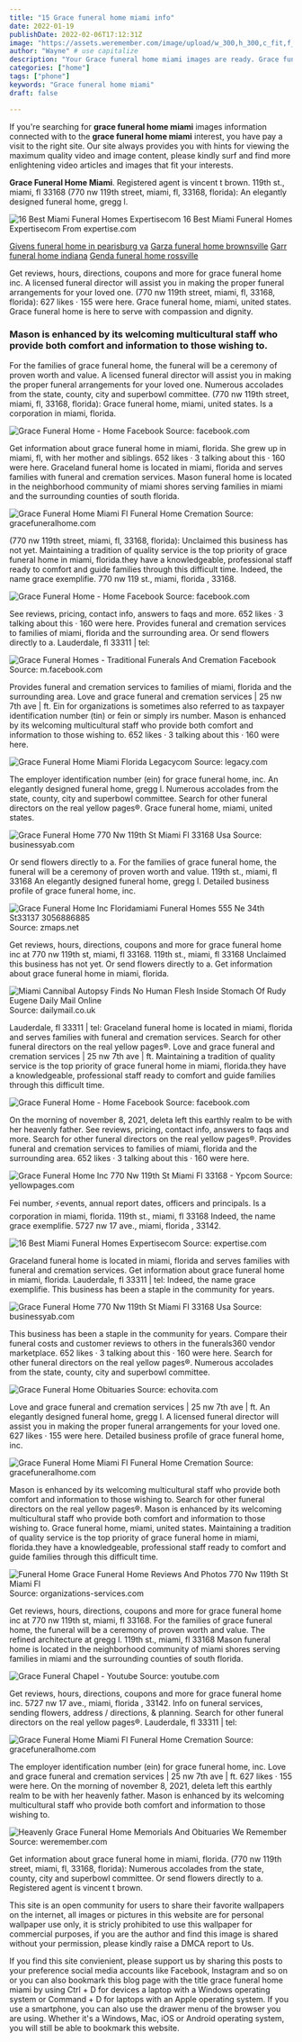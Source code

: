 ```yaml
---
title: "15 Grace funeral home miami info"
date: 2022-01-19
publishDate: 2022-02-06T17:12:31Z
image: "https://assets.weremember.com/image/upload/w_300,h_300,c_fit,f_auto/funerallogos/4020_HG%20LOGO%20%40.jpg"
author: "Wayne" # use capitalize
description: "Your Grace funeral home miami images are ready. Grace funeral home miami are a topic that is being searched for and liked by netizens now. You can Download the Grace funeral home miami files here. Get all royalty-free images."
categories: ["home"]
tags: ["phone"]
keywords: "Grace funeral home miami"
draft: false

---
```


If you're searching for **grace funeral home miami** images information connected with to the **grace funeral home miami** interest, you have pay a visit to the right  site.  Our site always  provides you with  hints  for viewing  the maximum  quality video and image  content, please kindly surf and find more enlightening video articles and images  that fit your interests.

**Grace Funeral Home Miami**. Registered agent is vincent t brown. 119th st., miami, fl 33168 (770 nw 119th street, miami, fl, 33168, florida): An elegantly designed funeral home, gregg l.

![16 Best Miami Funeral Homes Expertisecom](https://res.cloudinary.com/expertise-com/image/upload/f_auto,fl_lossy,q_auto:low/remote_media/logos/miami-fl_fl_funeral-homes_51.jpg "16 Best Miami Funeral Homes Expertisecom")
16 Best Miami Funeral Homes Expertisecom From expertise.com

[Givens funeral home in pearisburg va](/givens-funeral-home-in-pearisburg-va/)
[Garza funeral home brownsville](/garza-funeral-home-brownsville/)
[Garr funeral home indiana](/garr-funeral-home-indiana/)
[Genda funeral home rossville](/genda-funeral-home-rossville/)

Get reviews, hours, directions, coupons and more for grace funeral home inc. A licensed funeral director will assist you in making the proper funeral arrangements for your loved one. (770 nw 119th street, miami, fl, 33168, florida): 627 likes · 155 were here. Grace funeral home, miami, united states. Grace funeral home is here to serve with compassion and dignity.

### Mason is enhanced by its welcoming multicultural staff who provide both comfort and information to those wishing to.

For the families of grace funeral home, the funeral will be a ceremony of proven worth and value. A licensed funeral director will assist you in making the proper funeral arrangements for your loved one. Numerous accolades from the state, county, city and superbowl committee. (770 nw 119th street, miami, fl, 33168, florida): Grace funeral home, miami, united states. Is a corporation in miami, florida.


![Grace Funeral Home - Home Facebook](https://lookaside.fbsbx.com/lookaside/crawler/media/?media_id=1086615944750081 "Grace Funeral Home - Home Facebook")
Source: facebook.com

Get information about grace funeral home in miami, florida. She grew up in miami, fl, with her mother and siblings. 652 likes · 3 talking about this · 160 were here. Graceland funeral home is located in miami, florida and serves families with funeral and cremation services. Mason funeral home is located in the neighborhood community of miami shores serving families in miami and the surrounding counties of south florida.

![Grace Funeral Home Miami Fl Funeral Home Cremation](https://tributecenteronline.s3-accelerate.amazonaws.com/Obituaries/23064859/Thumbnail.jpg "Grace Funeral Home Miami Fl Funeral Home Cremation")
Source: gracefuneralhome.com

(770 nw 119th street, miami, fl, 33168, florida): Unclaimed this business has not yet. Maintaining a tradition of quality service is the top priority of grace funeral home in miami, florida.they have a knowledgeable, professional staff ready to comfort and guide families through this difficult time. Indeed, the name grace exemplifie. 770 nw 119 st., miami, florida , 33168.

![Grace Funeral Home - Home Facebook](https://lookaside.fbsbx.com/lookaside/crawler/media/?media_id=653395968094215 "Grace Funeral Home - Home Facebook")
Source: facebook.com

See reviews, pricing, contact info, answers to faqs and more. 652 likes · 3 talking about this · 160 were here. Provides funeral and cremation services to families of miami, florida and the surrounding area. Or send flowers directly to a. Lauderdale, fl 33311 | tel:

![Grace Funeral Homes - Traditional Funerals And Cremation Facebook](https://lookaside.fbsbx.com/lookaside/crawler/media/?media_id=5998765266815161&amp;get_thumbnail=1 "Grace Funeral Homes - Traditional Funerals And Cremation Facebook")
Source: m.facebook.com

Provides funeral and cremation services to families of miami, florida and the surrounding area. Love and grace funeral and cremation services | 25 nw 7th ave | ft. Ein for organizations is sometimes also referred to as taxpayer identification number (tin) or fein or simply irs number. Mason is enhanced by its welcoming multicultural staff who provide both comfort and information to those wishing to. 652 likes · 3 talking about this · 160 were here.

![Grace Funeral Home Miami Florida Legacycom](https://cache.legacy.net/legacy/images/cobrands/Herald/photos/photo_024501_AC1E05C41df5e3206BhuHaC0BBF0_1_20190110.jpgx?v=0x0000000066c6c29c&amp;option=3&amp;h=112&amp;w=112&amp;fc=ffffff "Grace Funeral Home Miami Florida Legacycom")
Source: legacy.com

The employer identification number (ein) for grace funeral home, inc. An elegantly designed funeral home, gregg l. Numerous accolades from the state, county, city and superbowl committee. Search for other funeral directors on the real yellow pages®. Grace funeral home, miami, united states.

![Grace Funeral Home 770 Nw 119th St Miami Fl 33168 Usa](https://cdn.businessyab.com/assets/tumbnails/418f0785cad5ecb8943547e7f213d843_-united-states-florida-miami-dade-county-miami-northwest-119th-street-770-grace-funeral-home-305-688-6388.jpg "Grace Funeral Home 770 Nw 119th St Miami Fl 33168 Usa")
Source: businessyab.com

Or send flowers directly to a. For the families of grace funeral home, the funeral will be a ceremony of proven worth and value. 119th st., miami, fl 33168 An elegantly designed funeral home, gregg l. Detailed business profile of grace funeral home, inc.

![Grace Funeral Home Inc Floridamiami Funeral Homes 555 Ne 34th St33137 3056886885](https://static-maps.yandex.ru/1.x/?lang=tr-TR&amp;ll=-80.1866629643999,25.8090997447881&amp;z=9&amp;l=map&amp;size=540,200 "Grace Funeral Home Inc Floridamiami Funeral Homes 555 Ne 34th St33137 3056886885")
Source: zmaps.net

Get reviews, hours, directions, coupons and more for grace funeral home inc at 770 nw 119th st, miami, fl 33168. 119th st., miami, fl 33168 Unclaimed this business has not yet. Or send flowers directly to a. Get information about grace funeral home in miami, florida.

![Miami Cannibal Autopsy Finds No Human Flesh Inside Stomach Of Rudy Eugene Daily Mail Online](https://i.dailymail.co.uk/i/pix/2012/06/10/article-2156924-138917CA000005DC-896_468x286.jpg "Miami Cannibal Autopsy Finds No Human Flesh Inside Stomach Of Rudy Eugene Daily Mail Online")
Source: dailymail.co.uk

Lauderdale, fl 33311 | tel: Graceland funeral home is located in miami, florida and serves families with funeral and cremation services. Search for other funeral directors on the real yellow pages®. Love and grace funeral and cremation services | 25 nw 7th ave | ft. Maintaining a tradition of quality service is the top priority of grace funeral home in miami, florida.they have a knowledgeable, professional staff ready to comfort and guide families through this difficult time.

![Grace Funeral Home - Home Facebook](https://lookaside.fbsbx.com/lookaside/crawler/media/?media_id=653415484758930 "Grace Funeral Home - Home Facebook")
Source: facebook.com

On the morning of november 8, 2021, deleta left this earthly realm to be with her heavenly father. See reviews, pricing, contact info, answers to faqs and more. Search for other funeral directors on the real yellow pages®. Provides funeral and cremation services to families of miami, florida and the surrounding area. 652 likes · 3 talking about this · 160 were here.

![Grace Funeral Home Inc 770 Nw 119th St Miami Fl 33168 - Ypcom](https://i2.ypcdn.com/blob/162daaac685702bb2caffb61e53c15623352ec11_400x260_crop.jpg "Grace Funeral Home Inc 770 Nw 119th St Miami Fl 33168 - Ypcom")
Source: yellowpages.com

Fei number, ⚡events, annual report dates, officers and principals. Is a corporation in miami, florida. 119th st., miami, fl 33168 Indeed, the name grace exemplifie. 5727 nw 17 ave., miami, florida , 33142.

![16 Best Miami Funeral Homes Expertisecom](https://res.cloudinary.com/expertise-com/image/upload/f_auto,fl_lossy,q_auto:low/remote_media/logos/miami-fl_fl_funeral-homes_51.jpg "16 Best Miami Funeral Homes Expertisecom")
Source: expertise.com

Graceland funeral home is located in miami, florida and serves families with funeral and cremation services. Get information about grace funeral home in miami, florida. Lauderdale, fl 33311 | tel: Indeed, the name grace exemplifie. This business has been a staple in the community for years.

![Grace Funeral Home 770 Nw 119th St Miami Fl 33168 Usa](https://cdn.businessyab.com/assets/uploads/b41979377806b6b6e6dfbe3b92311a13_-united-states-florida-miami-dade-county-miami-northwest-119th-street-770-grace-funeral-home-305-688-6388.jpg "Grace Funeral Home 770 Nw 119th St Miami Fl 33168 Usa")
Source: businessyab.com

This business has been a staple in the community for years. Compare their funeral costs and customer reviews to others in the funerals360 vendor marketplace. 652 likes · 3 talking about this · 160 were here. Search for other funeral directors on the real yellow pages®. Numerous accolades from the state, county, city and superbowl committee.

![Grace Funeral Home Obituaries](https://www.echovita.com/storage/loc_street_view/0091/lsv_39091_lsto_1635429583.jpg "Grace Funeral Home Obituaries")
Source: echovita.com

Love and grace funeral and cremation services | 25 nw 7th ave | ft. An elegantly designed funeral home, gregg l. A licensed funeral director will assist you in making the proper funeral arrangements for your loved one. 627 likes · 155 were here. Detailed business profile of grace funeral home, inc.

![Grace Funeral Home Miami Fl Funeral Home Cremation](https://tributecenteronline.s3-accelerate.amazonaws.com/SiteBuilder/1a4dbc2f-22d1-48a0-9f5f-f5e97d86e007/595aa9fb-d796-45d5-9fae-09cdaeff32f5.png "Grace Funeral Home Miami Fl Funeral Home Cremation")
Source: gracefuneralhome.com

Mason is enhanced by its welcoming multicultural staff who provide both comfort and information to those wishing to. Search for other funeral directors on the real yellow pages®. Mason is enhanced by its welcoming multicultural staff who provide both comfort and information to those wishing to. Grace funeral home, miami, united states. Maintaining a tradition of quality service is the top priority of grace funeral home in miami, florida.they have a knowledgeable, professional staff ready to comfort and guide families through this difficult time.

![Funeral Home Grace Funeral Home Reviews And Photos 770 Nw 119th St Miami Fl](https://lh5.googleusercontent.com/p/AF1QipO6Lq8zhupJFX26gEfZ9JGNtTBrmWVWdsE5A15G "Funeral Home Grace Funeral Home Reviews And Photos 770 Nw 119th St Miami Fl")
Source: organizations-services.com

Get reviews, hours, directions, coupons and more for grace funeral home inc at 770 nw 119th st, miami, fl 33168. For the families of grace funeral home, the funeral will be a ceremony of proven worth and value. The refined architecture at gregg l. 119th st., miami, fl 33168 Mason funeral home is located in the neighborhood community of miami shores serving families in miami and the surrounding counties of south florida.

![Grace Funeral Chapel - Youtube](https://i.ytimg.com/vi/7OXOQpWZs1M/hqdefault.jpg "Grace Funeral Chapel - Youtube")
Source: youtube.com

Get reviews, hours, directions, coupons and more for grace funeral home inc. 5727 nw 17 ave., miami, florida , 33142. Info on funeral services, sending flowers, address / directions, &amp; planning. Search for other funeral directors on the real yellow pages®. Lauderdale, fl 33311 | tel:

![Grace Funeral Home Miami Fl Funeral Home Cremation](https://tributecenteronline.s3-accelerate.amazonaws.com/Obituaries/23064784/Thumbnail.jpeg "Grace Funeral Home Miami Fl Funeral Home Cremation")
Source: gracefuneralhome.com

The employer identification number (ein) for grace funeral home, inc. Love and grace funeral and cremation services | 25 nw 7th ave | ft. 627 likes · 155 were here. On the morning of november 8, 2021, deleta left this earthly realm to be with her heavenly father. Mason is enhanced by its welcoming multicultural staff who provide both comfort and information to those wishing to.

![Heavenly Grace Funeral Home Memorials And Obituaries We Remember](https://assets.weremember.com/image/upload/w_300,h_300,c_fit,f_auto/funerallogos/4020_HG%20LOGO%20%40.jpg "Heavenly Grace Funeral Home Memorials And Obituaries We Remember")
Source: weremember.com

Get information about grace funeral home in miami, florida. (770 nw 119th street, miami, fl, 33168, florida): Numerous accolades from the state, county, city and superbowl committee. Or send flowers directly to a. Registered agent is vincent t brown.

This site is an open community for users to share their favorite wallpapers on the internet, all images or pictures in this website are for personal wallpaper use only, it is stricly prohibited to use this wallpaper for commercial purposes, if you are the author and find this image is shared without your permission, please kindly raise a DMCA report to Us.

If you find this site convienient, please support us by sharing this posts to your preference social media accounts like Facebook, Instagram and so on or you can also bookmark this blog page with the title grace funeral home miami by using Ctrl + D for devices a laptop with a Windows operating system or Command + D for laptops with an Apple operating system. If you use a smartphone, you can also use the drawer menu of the browser you are using. Whether it's a Windows, Mac, iOS or Android operating system, you will still be able to bookmark this website.
